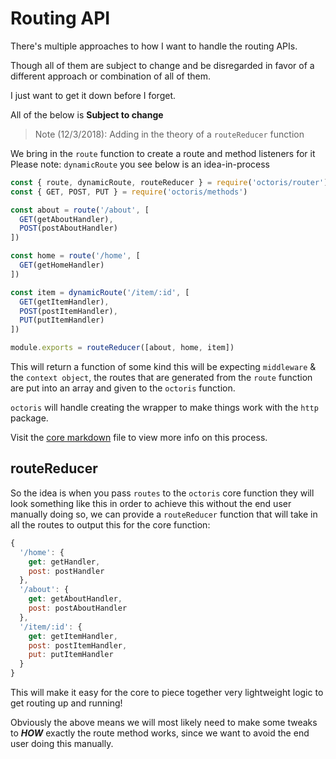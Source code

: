 # Routing API

There's multiple approaches to how I want to handle the routing APIs.

Though all of them are subject to change and be disregarded in favor of a different approach or combination of all of them.

I just want to get it down before I forget.

All of the below is **Subject to change**

> Note (12/3/2018): Adding in the theory of a `routeReducer` function

We bring in the `route` function to create a route and method listeners for it
Please note: `dynamicRoute` you see below is an idea-in-process
```js
const { route, dynamicRoute, routeReducer } = require('octoris/router')
const { GET, POST, PUT } = require('octoris/methods')

const about = route('/about', [
  GET(getAboutHandler),
  POST(postAboutHandler)
])

const home = route('/home', [
  GET(getHomeHandler)
])

const item = dynamicRoute('/item/:id', [
  GET(getItemHandler),
  POST(postItemHandler),
  PUT(putItemHandler)
])

module.exports = routeReducer([about, home, item])
```

This will return a function of some kind this will be expecting `middleware` & the `context object`, the routes that are generated from the `route` function are put into an array and given to the `octoris` function.

`octoris` will handle creating the wrapper to make things work with the `http` package.

Visit the [core markdown](https://github.com/dhershman1/octoris/blob/master/notes/core.md) file to view more info on this process.

## routeReducer

So the idea is when you pass `routes` to the `octoris` core function they will look something like this in order to achieve this without the end user manually doing so, we can provide a `routeReducer` function that will take in all the routes to output this for the core function:
```js
{
  '/home': {
    get: getHandler,
    post: postHandler
  },
  '/about': {
    get: getAboutHandler,
    post: postAboutHandler
  },
  '/item/:id': {
    get: getItemHandler,
    post: postItemHandler,
    put: putItemHandler
  }
}
```

This will make it easy for the core to piece together very lightweight logic to get routing up and running!

Obviously the above means we will most likely need to make some tweaks to **_HOW_** exactly the route method works, since we want to avoid the end user doing this manually.
